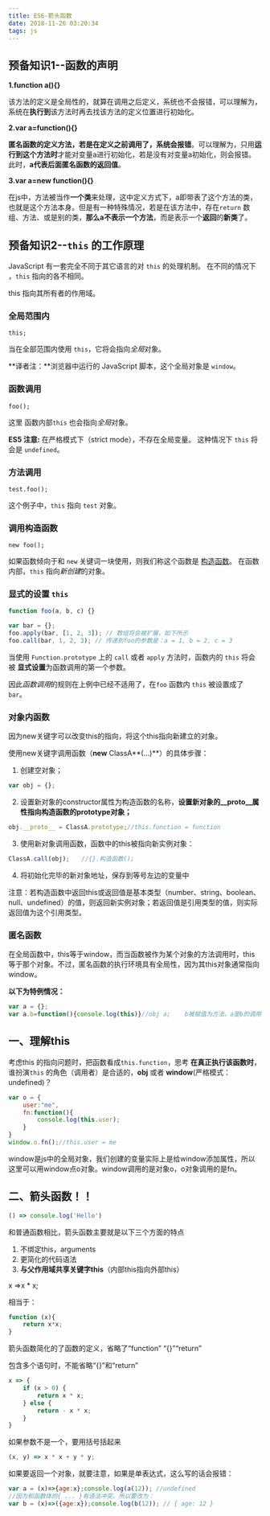 ```yaml
---
title: ES6-箭头函数
date: 2018-11-26 03:20:34
tags: js
---
```


## 预备知识1--函数的声明

**1.function a(){}**

该方法的定义是全局性的，就算在调用之后定义，系统也不会报错，可以理解为，系统在**执行到**该方法时再去找该方法的定义位置进行初始化。

**2.var a=function(){}**

**匿名函数的定义方法，若是在定义之前调用了，系统会报错**。可以理解为，只用**运行到这个方法时**才能对变量a进行初始化，若是没有对变量a初始化，则会报错。此时，**a代表后面匿名函数的返回值**。

**3.var a=new function(){}**

在js中，方法被当作**一个类**来处理，这中定义方式下，a即带表了这个方法的类，也就是这个方法本身。但是有一种特殊情况，若是在该方法中，存在`return` 数组、方法、或是别的类，**那么a不表示一个方法**，而是表示一个**返回**的**新类**了。



##  预备知识2--`this` 的工作原理

JavaScript 有一套完全不同于其它语言的对 `this` 的处理机制。 在不同的情况下 ，`this` 指向的各不相同。

this 指向其所有者的作用域。

### 全局范围内

```
this;
```

当在全部范围内使用 `this`，它将会指向*全局*对象。

**译者注：**浏览器中运行的 JavaScript 脚本，这个全局对象是 `window`。

### 函数调用

```
foo();
```

这里 函数内部`this` 也会指向*全局*对象。

**ES5 注意:** 在严格模式下（strict mode），不存在全局变量。 这种情况下 `this` 将会是 `undefined`。

### 方法调用

```
test.foo(); 
```

这个例子中，`this` 指向 `test` 对象。

### 调用构造函数

```
new foo(); 
```

如果函数倾向于和 `new` 关键词一块使用，则我们称这个函数是 [构造函数](https://bonsaiden.github.io/JavaScript-Garden/zh/#function.constructors)。 在函数内部，`this` 指向*新创建*的对象。

### 显式的设置 `this`

```js
function foo(a, b, c) {}

var bar = {};
foo.apply(bar, [1, 2, 3]); // 数组将会被扩展，如下所示
foo.call(bar, 1, 2, 3); // 传递到foo的参数是：a = 1, b = 2, c = 3
```

当使用 `Function.prototype` 上的 `call` 或者 `apply` 方法时，函数内的 `this` 将会被 **显式设置**为函数调用的第一个参数。

因此*函数调用*的规则在上例中已经不适用了，在`foo` 函数内 `this` 被设置成了 `bar`。

### 对象内函数

因为new关键字可以改变this的指向，将这个this指向新建立的对象。

使用new关键字调用函数（**new** ClassA**(…)**）的具体步骤：

1. 创建空对象；
```js
var obj = {};
```
2. 设置新对象的constructor属性为构造函数的名称，**设置新对象的__proto__属性指向构造函数的prototype对象；**　　
```js
obj.__proto__ = ClassA.prototype;//this.function = function
```
3. 使用新对象调用函数，函数中的this被指向新实例对象：
```js
ClassA.call(obj);　　//{}.构造函数();          
```
4. 将初始化完毕的新对象地址，保存到等号左边的变量中

注意：若构造函数中返回this或返回值是基本类型（number、string、boolean、null、undefined）的值，则返回新实例对象；若返回值是引用类型的值，则实际返回值为这个引用类型。



### 匿名函数

在全局函数中，this等于window，而当函数被作为某个对象的方法调用时，this等于那个对象。不过，匿名函数的执行环境具有全局性，因为其this对象通常指向window。

**以下为特例情况：**

```js
var a = {};
var a.b=function(){console.log(this)}//obj a;    b被赋值为方法，a是b的调用者
```



## 一、理解this

考虑this 的指向问题时，把函数看成`this.function`，思考 **在真正执行该函数时**，谁扮演`this` 的角色（调用者）是合适的，**obj** 或者 **window**(严格模式：undefined)？

```js
var o = {
    user:"me",
    fn:function(){
        console.log(this.user); 
    }
}
window.o.fn();//this.user = me
```

window是js中的全局对象，我们创建的变量实际上是给window添加属性，所以这里可以用window点o对象。window调用的是对象o，o对象调用的是fn。



## 二、箭头函数！！

```js
() => console.log('Hello')
```

和普通函数相比，箭头函数主要就是以下三个方面的特点

1. 不绑定this，arguments
2. 更简化的代码语法
3. **与父作用域共享关键字this**（内部this指向外部this）



x =>x * x;

相当于：

```js
function (x){
    return x*x;
}
```

箭头函数简化的了函数的定义，省略了“function” “{}”“return”

包含多个语句时，不能省略“{}”和“return”
```js
x => {
    if (x > 0) {
        return x * x;
    } else {
        return - x * x;
    }
}
```

如果参数不是一个，要用括号括起来

```js
(x, y) => x * x + y * y;
```

如果要返回一个对象，就要注意，如果是单表达式，这么写的话会报错：
```js
var a = (x)=>{age:x};console.log(a(12)); //undefined
//因为和函数体的{ ... }有语法冲突，所以要改为：
var b = (x)=>({age:x});console.log(b(12)); // { age: 12 }
```
